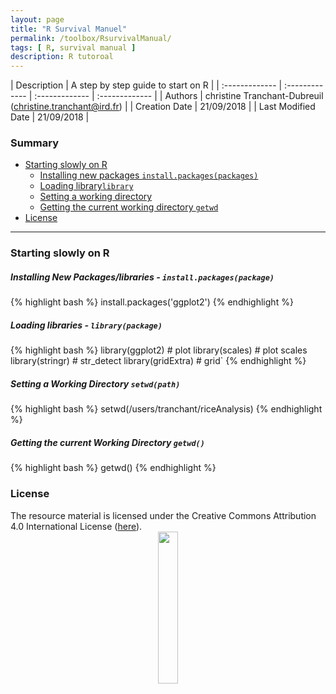 ```yaml
---
layout: page
title: "R Survival Manuel"
permalink: /toolbox/RsurvivalManual/
tags: [ R, survival manual ]
description: R tutoroal
---
```


| Description |  A step by step guide to start on R |
| :------------- | :------------- | :------------- | :------------- |
| Authors | christine Tranchant-Dubreuil (christine.tranchant@ird.fr)  |
| Creation Date | 21/09/2018 |
| Last Modified Date | 21/09/2018 |



### Summary

<!-- TOC depthFrom:2 depthTo:2 withLinks:1 updateOnSave:1 orderedList:0 -->
- [Starting slowly on R](#start)
  - [Installing new packages `install.packages(packages)`](#install)
  - [Loading library`library`](#library)
  - [Setting a working directory](#setwd)
  - [Getting the current working directory `getwd`](#getwd)
- [License](#license) 

-----------------------
<a name="start"></a>
### Starting slowly on R

<a name="install"></a>
##### Installing New Packages/libraries - `install.packages(package) `

{% highlight bash %}
install.packages('ggplot2')
{% endhighlight %}

<a name="library"></a>
##### Loading libraries  - `library(package)`

{% highlight bash %}
library(ggplot2) # plot
library(scales)  # plot scales
library(stringr) # str_detect
library(gridExtra) # grid`
{% endhighlight %}

<a name="setwd"></a>
#####  Setting a Working Directory `setwd(path)`

{% highlight bash %}
setwd(/users/tranchant/riceAnalysis)
{% endhighlight %}

<a name="getwd"></a>
#####  Getting the current Working Directory `getwd()`

{% highlight bash %}
getwd()
{% endhighlight %}


### License
<a name="license"></a>

<div>
The resource material is licensed under the Creative Commons Attribution 4.0 International License (<a href="http://creativecommons.org/licenses/by-nc-sa/4.0/">here</a>).
<center><img width="25%" class="img-responsive" src="http://creativecommons.org.nz/wp-content/uploads/2012/05/by-nc-sa1.png"/>
</center> 
</div>
